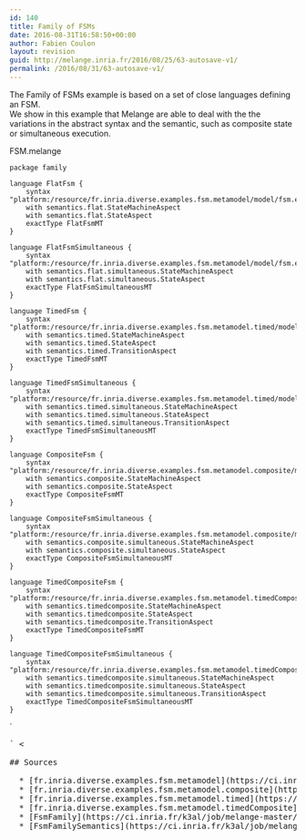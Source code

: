 ```yaml
---
id: 140
title: Family of FSMs
date: 2016-08-31T16:58:50+00:00
author: Fabien Coulon
layout: revision
guid: http://melange.inria.fr/2016/08/25/63-autosave-v1/
permalink: /2016/08/31/63-autosave-v1/
---
```

The Family of FSMs example is based on a set of close languages defining an FSM.  
We show in this example that Melange are able to deal with the the variations in the abstract syntax and the semantic, such as composite state or simultaneous execution.

FSM.melange

    
    package family
    
    language FlatFsm {
    	syntax "platform:/resource/fr.inria.diverse.examples.fsm.metamodel/model/fsm.ecore"
    	with semantics.flat.StateMachineAspect
    	with semantics.flat.StateAspect
    	exactType FlatFsmMT
    }
    
    language FlatFsmSimultaneous {
    	syntax "platform:/resource/fr.inria.diverse.examples.fsm.metamodel/model/fsm.ecore"
    	with semantics.flat.simultaneous.StateMachineAspect
    	with semantics.flat.simultaneous.StateAspect
    	exactType FlatFsmSimultaneousMT
    }
    
    language TimedFsm {
    	syntax "platform:/resource/fr.inria.diverse.examples.fsm.metamodel.timed/model/fsm.ecore"
    	with semantics.timed.StateMachineAspect
    	with semantics.timed.StateAspect
    	with semantics.timed.TransitionAspect
    	exactType TimedFsmMT
    }
    
    language TimedFsmSimultaneous {
    	syntax "platform:/resource/fr.inria.diverse.examples.fsm.metamodel.timed/model/fsm.ecore"
    	with semantics.timed.simultaneous.StateMachineAspect
    	with semantics.timed.simultaneous.StateAspect
    	with semantics.timed.simultaneous.TransitionAspect
    	exactType TimedFsmSimultaneousMT
    }
    
    language CompositeFsm {
    	syntax "platform:/resource/fr.inria.diverse.examples.fsm.metamodel.composite/model/fsm.ecore"
    	with semantics.composite.StateMachineAspect
    	with semantics.composite.StateAspect
    	exactType CompositeFsmMT
    }
    
    language CompositeFsmSimultaneous {
    	syntax "platform:/resource/fr.inria.diverse.examples.fsm.metamodel.composite/model/fsm.ecore"
    	with semantics.composite.simultaneous.StateMachineAspect
    	with semantics.composite.simultaneous.StateAspect
    	exactType CompositeFsmSimultaneousMT
    }
    
    language TimedCompositeFsm {
    	syntax "platform:/resource/fr.inria.diverse.examples.fsm.metamodel.timedComposite/model/fsm.ecore"
    	with semantics.timedcomposite.StateMachineAspect
    	with semantics.timedcomposite.StateAspect
    	with semantics.timedcomposite.TransitionAspect
    	exactType TimedCompositeFsmMT
    }
    
    language TimedCompositeFsmSimultaneous {
    	syntax "platform:/resource/fr.inria.diverse.examples.fsm.metamodel.timedComposite/model/fsm.ecore"
    	with semantics.timedcomposite.simultaneous.StateMachineAspect
    	with semantics.timedcomposite.simultaneous.StateAspect
    	with semantics.timedcomposite.simultaneous.TransitionAspect
    	exactType TimedCompositeFsmSimultaneousMT
    }
    


`
<pre>
` < 

## Sources

  * [fr.inria.diverse.examples.fsm.metamodel](https://ci.inria.fr/k3al/job/melange-master/ws/examples/fr.inria.diverse.examples.fsm.metamodel/*zip*/fr.inria.diverse.examples.fsm.metamodel.zip)
  * [fr.inria.diverse.examples.fsm.metamodel.composite](https://ci.inria.fr/k3al/job/melange-master/ws/examples/fr.inria.diverse.examples.fsm.metamodel.composite/*zip*/fr.inria.diverse.examples.fsm.metamodel.composite.zip)
  * [fr.inria.diverse.examples.fsm.metamodel.timed](https://ci.inria.fr/k3al/job/melange-master/ws/examples/fr.inria.diverse.examples.fsm.metamodel.timed/*zip*/fr.inria.diverse.examples.fsm.metamodel.timed.zip)
  * [fr.inria.diverse.examples.fsm.metamodel.timedComposite](https://ci.inria.fr/k3al/job/melange-master/ws/examples/fr.inria.diverse.examples.fsm.metamodel.timedComposite/*zip*/fr.inria.diverse.examples.fsm.metamodel.timedComposite.zip)
  * [FsmFamily](https://ci.inria.fr/k3al/job/melange-master/ws/examples/FsmFamily/*zip*/FsmFamily.zip)
  * [FsmFamilySemantics](https://ci.inria.fr/k3al/job/melange-master/ws/examples/FsmFamilySemantics/*zip*/FsmFamilySemantics.zip)